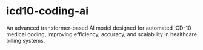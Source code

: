 # icd10-coding-ai
An advanced transformer-based AI model designed for automated ICD-10 medical coding, improving efficiency, accuracy, and scalability in healthcare billing systems.

